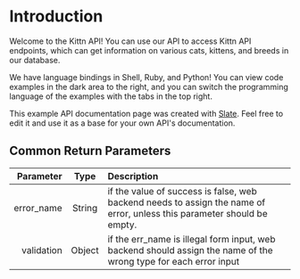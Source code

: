 # Introduction

Welcome to the Kittn API! You can use our API to access Kittn API endpoints, which can get information on various cats, kittens, and breeds in our database.

We have language bindings in Shell, Ruby, and Python! You can view code examples in the dark area to the right, and you can switch the programming language of the examples with the tabs in the top right.

This example API documentation page was created with [Slate](https://github.com/tripit/slate). Feel free to edit it and use it as a base for your own API's documentation.


## Common Return Parameters

| Parameter | Type | Description |
| --------: | :--------: | :---------- |
| error_name | String | if the value of success is false, web backend needs to assign the name of error, unless this parameter should be empty.|
| validation | Object | if the err_name is illegal form input, web backend should assign the name of the wrong type for each error input |
